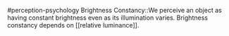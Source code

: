 #perception-psychology 
Brightness Constancy::We perceive an object as having constant brightness even as its illumination varies. Brightness constancy depends on [[relative luminance]].